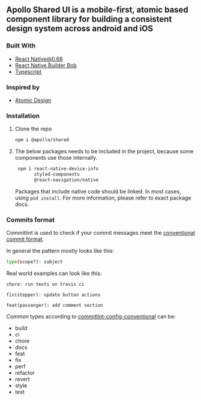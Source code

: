 ## Apollo Shared UI is a mobile-first, atomic based component library for building a consistent design system across android and iOS

### Built With
* [React Native@0.68](https://reactnative.dev/blog/2022/03/30/version-068)
* [React Native Builder Bob](https://github.com/callstack/react-native-builder-bob)
* [Typescript](https://www.typescriptlang.org/)

### Inspired by
* [Atomic Design](https://bradfrost.com/blog/post/atomic-web-design/)

### Installation

1. Clone the repo
   ```sh
   npm i @apollo/shared
   ```
2. The below packages needs to be included in the project, because some components use those internally.

   ```sh
    npm i react-native-device-info
          styled-components
          @react-navigation/native
   ```

   Packages that include native code should be linked. In most cases, using `pod install`. For more information, please refer to exact package docs.

### Commits format

Commitlint is used to check if your commit messages meet the [conventional commit format](https://conventionalcommits.org).

In general the pattern mostly looks like this:

```sh
type(scope?): subject
```

Real world examples can look like this:

```
chore: run tests on travis ci
```

```
fix(stepper): update button actions
```

```
feat(passenger): add comment section
```

Common types according to [commitlint-config-conventional](https://github.com/conventional-changelog/commitlint/tree/master/@commitlint/config-conventional#type-enum) can be:

- build
- ci
- chore
- docs
- feat
- fix
- perf
- refactor
- revert
- style
- test
